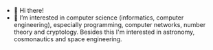 - 👋 Hi there!
- 👀 I’m interested in computer science (informatics, computer engineering), especially programming, computer networks, number theory and cryptology. Besides this I'm interested in astronomy, cosmonautics and space engineering.

<!---
adzapala/adzapala is a ✨ special ✨ repository because its `README.md` (this file) appears on your GitHub profile.
You can click the Preview link to take a look at your changes.
--->
